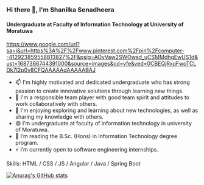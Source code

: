 ### Hi there 👋, I'm Shanilka Senadheera
#### Undergraduate at Faculty of Information Technology at University of Moratuwa

https://www.google.com/url?sa=i&url=https%3A%2F%2Fwww.pinterest.com%2Fpin%2Fcomputer--412923859558813827%2F&psig=AOvVaw2SWOwsd_uCSMMdhgEwUS1d&ust=1687366744391000&source=images&cd=vfe&ved=0CBEQjRxqFwoTCLDk7I2p0v8CFQAAAAAdAAAAABAJ

- 📫 I'm highly motivated and dedicated undergraduate who has strong passion to create innovative solutions through learning new things.
- 👯 I'm a responsible team player with good team spirit and attitudes to work collaboratively with others. 
- 🌱 I'm enjoying exploring and learning about new technologies, as well as sharing my knowledge with others. 
- 😄 I’m undergraduate at faculty of information technology in university of Moratuwa.
- 💬 I’m reading the B.Sc. (Hons) in Information Technology degree program.
- ⚡ I’m currently open to software engineering internships. 

Skills: HTML / CSS / JS / Angular / Java / Spring Boot

 
[![Anurag's GitHub stats](https://github-readme-stats.vercel.app/api?username=ShanilkaSenadheera)](https://github.com/anuraghazra/github-readme-stats)

